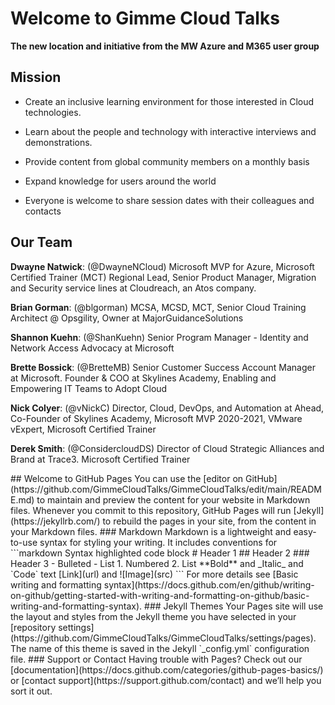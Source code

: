 
# **Welcome to Gimme Cloud Talks** 

**The new location and initiative from the MW Azure and M365 user group**

## **Mission**
- Create an inclusive learning environment for those interested in Cloud technologies.

- Learn about the people and technology with interactive interviews and demonstrations.

- Provide content from global community members on a monthly basis

- Expand knowledge for users around the world

- Everyone is welcome to share session dates with their colleagues and contacts

## **Our Team**

**Dwayne Natwick**: (@DwayneNCloud) Microsoft MVP for Azure, Microsoft Certified Trainer (MCT) Regional Lead, Senior Product Manager, Migration and Security service lines at Cloudreach, an Atos company. 

**Brian Gorman**: (@blgorman) MCSA, MCSD, MCT, Senior Cloud Training Architect @ Opsgility, Owner at MajorGuidanceSolutions

**Shannon Kuehn**: (@ShanKuehn) Senior Program Manager - Identity and Network Access Advocacy at Microsoft

**Brette Bossick**: (@BretteMB) Senior Customer Success Account Manager at Microsoft. Founder & COO at Skylines Academy, Enabling and Empowering IT Teams to Adopt Cloud

**Nick Colyer**: (@vNickC) Director, Cloud, DevOps, and Automation at Ahead, Co-Founder of Skylines Academy, Microsoft MVP 2020-2021, VMware vExpert, Microsoft Certified Trainer

**Derek Smith**: (@ConsidercloudDS) Director of Cloud Strategic Alliances and Brand at Trace3. Microsoft Certified Trainer


<!-->
## Welcome to GitHub Pages

You can use the [editor on GitHub](https://github.com/GimmeCloudTalks/GimmeCloudTalks/edit/main/README.md) to maintain and preview the content for your website in Markdown files.

Whenever you commit to this repository, GitHub Pages will run [Jekyll](https://jekyllrb.com/) to rebuild the pages in your site, from the content in your Markdown files.

### Markdown

Markdown is a lightweight and easy-to-use syntax for styling your writing. It includes conventions for

```markdown
Syntax highlighted code block

# Header 1
## Header 2
### Header 3

- Bulleted
- List

1. Numbered
2. List

**Bold** and _Italic_ and `Code` text

[Link](url) and ![Image](src)
```

For more details see [Basic writing and formatting syntax](https://docs.github.com/en/github/writing-on-github/getting-started-with-writing-and-formatting-on-github/basic-writing-and-formatting-syntax).

### Jekyll Themes

Your Pages site will use the layout and styles from the Jekyll theme you have selected in your [repository settings](https://github.com/GimmeCloudTalks/GimmeCloudTalks/settings/pages). The name of this theme is saved in the Jekyll `_config.yml` configuration file.

### Support or Contact

Having trouble with Pages? Check out our [documentation](https://docs.github.com/categories/github-pages-basics/) or [contact support](https://support.github.com/contact) and we’ll help you sort it out.
